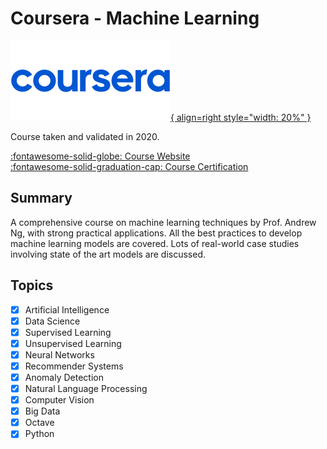 # Coursera - Machine Learning

[![Coursera Logo](../static/images/coursera.png){ align=right style="width: 20%" }][website]

Course taken and validated in 2020.

[:fontawesome-solid-globe: Course Website][website] <br />
[:fontawesome-solid-graduation-cap: Course Certification][certificate]

## Summary

A comprehensive course on machine learning techniques by Prof. Andrew Ng,
with strong practical applications. All the best practices to develop machine
learning models are covered. Lots of real-world case studies involving state
of the art models are discussed.

## Topics

- [x] Artificial Intelligence
- [x] Data Science
- [x] Supervised Learning
- [x] Unsupervised Learning
- [x] Neural Networks
- [x] Recommender Systems
- [x] Anomaly Detection
- [x] Natural Language Processing
- [x] Computer Vision
- [x] Big Data
- [x] Octave
- [x] Python

[website]: https://www.coursera.org/learn/machine-learning "Machine Learning on Coursera"
[certificate]: https://www.coursera.org/verify/WWWWN9L8982E "Coursera Certification"

